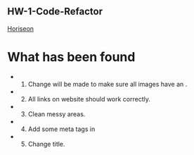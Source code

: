 ## HW-1-Code-Refactor

[Horiseon](./index.html)

# What has been found

- 1. Change will be made to make sure all images have an <alt>.
- 2. All links on website should work correctly.
- 3. Clean messy areas.
- 4. Add some meta tags in <head>
- 5. Change title.
